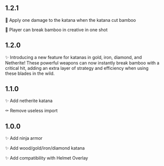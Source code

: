 ## 1.2.1

🐛 Apply one damage to the katana when the katana cut bamboo

🐛 Player can break bamboo in creative in one shot

## 1.2.0

✨ Introducing a new feature for katanas in gold, iron, diamond, and Netherite! These powerful weapons can now instantly break bamboo with a critical hit, adding an extra layer of strategy and efficiency when using these blades in the wild.

## 1.1.0

✨ Add netherite katana

⚰️ Remove useless import

## 1.0.0

✨ Add ninja armor

✨ Add wood/gold/iron/diamond katana

✨ Add compatibility with Helmet Overlay

